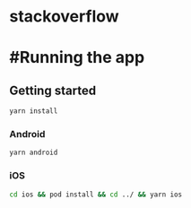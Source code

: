 # stackoverflow

# #Running the app

## Getting started
```bash
yarn install
```

### Android
```bash
yarn android
```

### iOS
```bash
cd ios && pod install && cd ../ && yarn ios
```